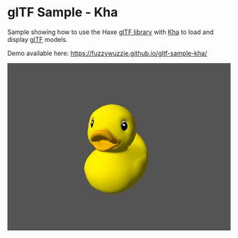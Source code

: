 # glTF Sample - Kha

Sample showing how to use the Haxe [glTF library](https://github.com/FuzzyWuzzie/haxe-gltf) with [Kha](https://github.com/Kode/Kha) to load and display [glTF](https://www.khronos.org/gltf) models.

Demo available here: https://fuzzywuzzie.github.io/gltf-sample-kha/

![screenshot](screenshot.png)